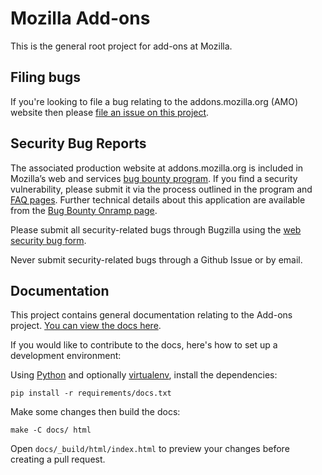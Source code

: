 # Mozilla Add-ons

This is the general root project for add-ons at Mozilla.

## Filing bugs

If you're looking to file a bug relating to the addons.mozilla.org (AMO)
website then please [file an issue on this project](https://github.com/mozilla/addons/issues/new).

## Security Bug Reports

The associated production website at addons.mozilla.org is included in Mozilla’s web and services [bug bounty program]. If you find a security vulnerability, please submit it via the process outlined in the program and [FAQ pages]. Further technical details about this application are available from the [Bug Bounty Onramp page].

Please submit all security-related bugs through Bugzilla using the [web security bug form].

Never submit security-related bugs through a Github Issue or by email.

  [bug bounty program]: https://www.mozilla.org/en-US/security/web-bug-bounty/
  [FAQ pages]: https://www.mozilla.org/en-US/security/bug-bounty/faq-webapp/
  [Bug Bounty Onramp page]: https://wiki.mozilla.org/Security/BugBountyOnramp/
  [web security bug form]: https://bugzilla.mozilla.org/form.web.bounty

## Documentation

This project contains general documentation relating to the Add-ons project.
[You can view the docs here](https://addons.readthedocs.io).

If you would like to contribute to the docs, here's how to set up a development
environment:

Using [Python](https://www.python.org/)
and optionally [virtualenv](https://virtualenv.pypa.io/en/latest/),
install the dependencies:

    pip install -r requirements/docs.txt

Make some changes then build the docs:

    make -C docs/ html

Open `docs/_build/html/index.html` to preview your changes before creating a
pull request.
